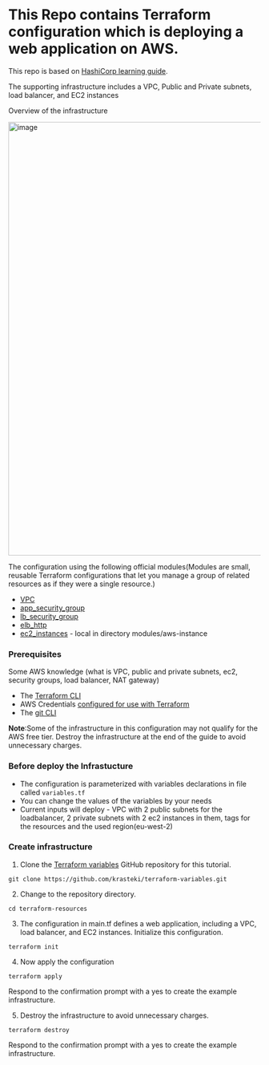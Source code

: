 # This Repo contains Terraform configuration which is deploying a web application on AWS.

This repo is based on [HashiCorp learning guide](https://learn.hashicorp.com/tutorials/terraform/variables?in=terraform/configuration-language).

The supporting infrastructure includes a VPC, Public and Private subnets, load balancer, and EC2 instances

Overview of the infrastructure 

<img width="865" alt="image" src="https://user-images.githubusercontent.com/51786552/154634342-122e1e57-b9db-48e4-a641-e536b55146be.png">

The configuration using the following official modules(Modules are small, reusable Terraform configurations that let you manage a group of related resources as if they were a single resource.)

- [VPC](https://registry.terraform.io/modules/terraform-aws-modules/vpc/aws/latest)
- [app_security_group](https://registry.terraform.io/modules/terraform-aws-modules/security-group/aws/latest)
- [lb_security_group](https://registry.terraform.io/modules/terraform-aws-modules/security-group/aws/latest)
- [elb_http](https://registry.terraform.io/modules/terraform-aws-modules/elb/aws/latest)
- [ec2_instances](https://github.com/krasteki/terraform-variables/tree/main/modules/aws-instance) - local in directory modules/aws-instance

### Prerequisites

Some AWS knowledge (what is VPC, public and private subnets, ec2, security groups, load balancer, NAT gateway)

- The [Terraform CLI](https://learn.hashicorp.com/tutorials/terraform/install-cli)
- AWS Credentials [configured for use with Terraform](https://registry.terraform.io/providers/hashicorp/aws/latest/docs#authentication)
- The [git CLI](https://git-scm.com/downloads)

**Note**:Some of the infrastructure in this configuration may not qualify for the AWS free tier. Destroy the infrastructure at the end of the guide to avoid unnecessary charges.

### Before deploy the Infrastucture

- The configuration is parameterized with variables declarations in file called `variables.tf`
- You can change the values of the variables by your needs
- Current inputs will deploy - VPC with 2 public subnets for the loadbalancer, 2 private subnets with 2 ec2 instances in them, tags for the resources and the used region(eu-west-2)

### Create infrastructure

1. Clone the [Terraform variables](https://github.com/krasteki/terraform-variables) GitHub repository for this tutorial.

```
git clone https://github.com/krasteki/terraform-variables.git
```

2. Change to the repository directory.

```
cd terraform-resources
```

3. The configuration in main.tf defines a web application, including a VPC, load balancer, and EC2 instances. Initialize this configuration.

```
terraform init
```

4. Now apply the configuration

```
terraform apply
```
Respond to the confirmation prompt with a yes to create the example infrastructure.

5. Destroy the infrastructure to avoid unnecessary charges.

```
terraform destroy
```
Respond to the confirmation prompt with a yes to create the example infrastructure.

